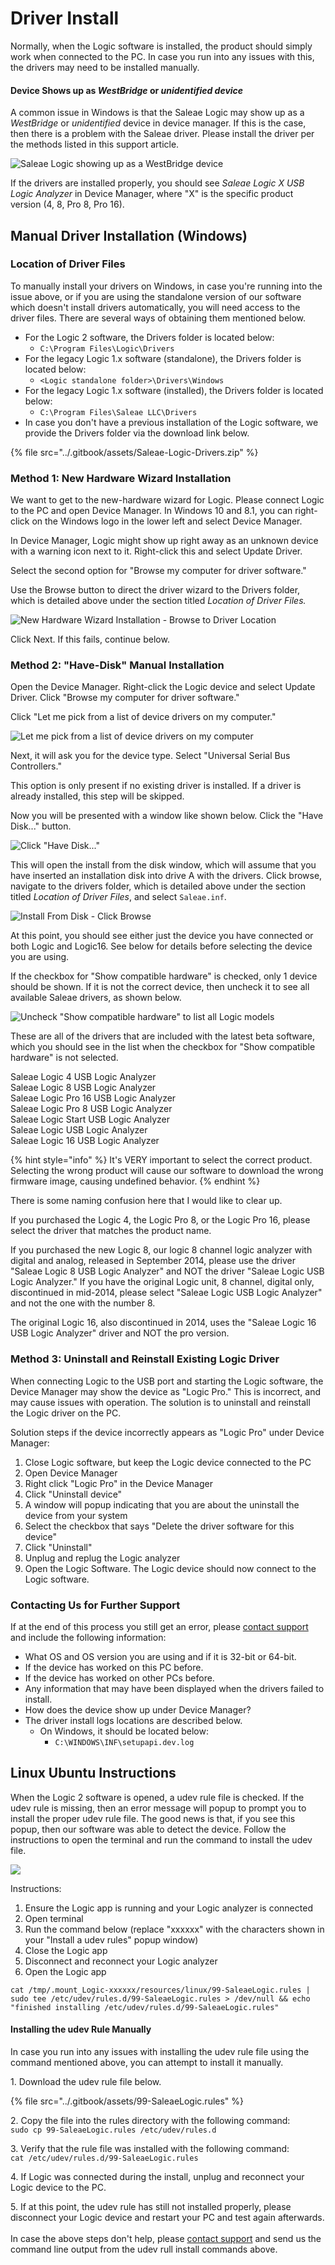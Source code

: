 # Driver Install

Normally, when the Logic software is installed, the product should simply work when connected to the PC. In case you run into any issues with this, the drivers may need to be installed manually.

#### Device Shows up as _WestBridge_ or _unidentified device_

A common issue in Windows is that the Saleae Logic may show up as a _WestBridge_ or _unidentified_ device in device manager. If this is the case, then there is a problem with the Saleae driver. Please install the driver per the methods listed in this support article.

![Saleae Logic showing up as a WestBridge device](<../.gitbook/assets/Screen Shot 2020-09-10 at 4.26.44 PM.png>)

If the drivers are installed properly, you should see _Saleae Logic X USB Logic Analyzer_ in Device Manager, where "X" is the specific product version (4, 8, Pro 8, Pro 16).

## Manual Driver Installation (Windows)

### Location of Driver Files

To manually install your drivers on Windows, in case you're running into the issue above, or if you are using the standalone version of our software which doesn't install drivers automatically, you will need access to the driver files. There are several ways of obtaining them mentioned below.

* For the Logic 2 software, the Drivers folder is located below:
  * `C:\Program Files\Logic\Drivers`
* For the legacy Logic 1.x software (standalone), the Drivers folder is located below:&#x20;
  * `<Logic standalone folder>\Drivers\Windows`
* For the legacy Logic 1.x software (installed), the Drivers folder is located below:&#x20;
  * `C:\Program Files\Saleae LLC\Drivers`
* In case you don't have a previous installation of the Logic software, we provide the Drivers folder via the download link below.

{% file src="../.gitbook/assets/Saleae-Logic-Drivers.zip" %}

### Method 1: New Hardware Wizard Installation

We want to get to the new-hardware wizard for Logic. Please connect Logic to the PC and open Device Manager. In Windows 10 and 8.1, you can right-click on the Windows logo in the lower left and select Device Manager.

In Device Manager, Logic might show up right away as an unknown device with a warning icon next to it. Right-click this and select Update Driver.

Select the second option for "Browse my computer for driver software."

Use the Browse button to direct the driver wizard to the Drivers folder, which is detailed above under the section titled _Location of Driver Files._

![New Hardware Wizard Installation - Browse to Driver Location](../.gitbook/assets/imageedit\_2\_2912895661.png)

Click Next. If this fails, continue below.

### Method 2: "Have-Disk" Manual Installation

Open the Device Manager. Right-click the Logic device and select Update Driver. Click "Browse my computer for driver software."

Click "Let me pick from a list of device drivers on my computer."

![Let me pick from a list of device drivers on my computer](../.gitbook/assets/imageedit\_4\_6385420720.png)

Next, it will ask you for the device type. Select "Universal Serial Bus Controllers."

This option is only present if no existing driver is installed. If a driver is already installed, this step will be skipped.

Now you will be presented with a window like shown below. Click the "Have Disk..." button.

![Click "Have Disk..."](../.gitbook/assets/imageedit\_6\_7102237241.png)

This will open the install from the disk window, which will assume that you have inserted an installation disk into drive A with the drivers. Click browse, navigate to the drivers folder, which is detailed above under the section titled _Location of Driver Files_, and select `Saleae.inf`.

![Install From Disk - Click Browse](<../.gitbook/assets/Screen Shot 2022-03-15 at 12.54.29 PM.png>)

At this point, you should see either just the device you have connected or both Logic and Logic16. See below for details before selecting the device you are using.

If the checkbox for "Show compatible hardware" is checked, only 1 device should be shown. If it is not the correct device, then uncheck it to see all available Saleae drivers, as shown below.

![Uncheck "Show compatible hardware" to list all Logic models](../.gitbook/assets/imageedit\_8\_8349875656.png)

These are all of the drivers that are included with the latest beta software, which you should see in the list when the checkbox for "Show compatible hardware" is not selected.

Saleae Logic 4 USB Logic Analyzer\
Saleae Logic 8 USB Logic Analyzer\
Saleae Logic Pro 16 USB Logic Analyzer\
Saleae Logic Pro 8 USB Logic Analyzer\
Saleae Logic Start USB Logic Analyzer\
Saleae Logic USB Logic Analyzer\
Saleae Logic 16 USB Logic Analyzer

{% hint style="info" %}
It's VERY important to select the correct product. Selecting the wrong product will cause our software to download the wrong firmware image, causing undefined behavior.
{% endhint %}

There is some naming confusion here that I would like to clear up.

If you purchased the Logic 4, the Logic Pro 8, or the Logic Pro 16, please select the driver that matches the product name.

If you purchased the new Logic 8, our logic 8 channel logic analyzer with digital and analog, released in September 2014, please use the driver "Saleae Logic 8 USB Logic Analyzer" and NOT the driver "Saleae Logic USB Logic Analyzer." If you have the original Logic unit, 8 channel, digital only, discontinued in mid-2014, please select "Saleae Logic USB Logic Analyzer" and not the one with the number 8.

The original Logic 16, also discontinued in 2014, uses the "Saleae Logic 16 USB Logic Analyzer" driver and NOT the pro version.

### Method 3: Uninstall and Reinstall Existing Logic Driver

When connecting Logic to the USB port and starting the Logic software, the Device Manager may show the device as "Logic Pro." This is incorrect, and may cause issues with operation. The solution is to uninstall and reinstall the Logic driver on the PC.

Solution steps if the device incorrectly appears as "Logic Pro" under Device Manager:&#x20;

1. Close Logic software, but keep the Logic device connected to the PC
2. Open Device Manager
3. Right click "Logic Pro" in the Device Manager
4. Click "Uninstall device"
5. A window will popup indicating that you are about the uninstall the device from your system
6. Select the checkbox that says "Delete the driver software for this device"
7. Click "Uninstall"
8. Unplug and replug the Logic analyzer
9. Open the Logic Software. The Logic device should now connect to the Logic software.

### Contacting Us for Further Support

If at the end of this process you still get an error, please [contact support](https://contact.saleae.com/hc/en-us/requests/new) and include the following information:

* What OS and OS version you are using and if it is 32-bit or 64-bit.
* If the device has worked on this PC before.
* If the device has worked on other PCs before.
* Any information that may have been displayed when the drivers failed to install.
* How does the device show up under Device Manager?
* The driver install logs locations are described below.
  * On Windows, it should be located below:&#x20;
    * `C:\WINDOWS\INF\setupapi.dev.log`

## Linux Ubuntu Instructions

When the Logic 2 software is opened, a udev rule file is checked. If the udev rule is missing, then an error message will popup to prompt you to install the proper udev rule file. The good news is that, if you see this popup, then our software was able to detect the device. Follow the instructions to open the terminal and run the command to install the udev file.

![](<../.gitbook/assets/Screen Shot 2020-10-22 at 2.48.48 PM.png>)

Instructions:&#x20;

1. Ensure the Logic app is running and your Logic analyzer is connected
2. Open terminal
3. Run the command below (replace "xxxxxx" with the characters shown in your "Install a udev rules" popup window)
4. Close the Logic app
5. Disconnect and reconnect your Logic analyzer
6. Open the Logic app

`cat /tmp/.mount_Logic-xxxxxx/resources/linux/99-SaleaeLogic.rules | sudo tee /etc/udev/rules.d/99-SaleaeLogic.rules > /dev/null && echo "finished installing /etc/udev/rules.d/99-SaleaeLogic.rules"`

#### Installing the udev Rule Manually

In case you run into any issues with installing the udev rule file using the command mentioned above, you can attempt to install it manually.

1\. Download the udev rule file below.

{% file src="../.gitbook/assets/99-SaleaeLogic.rules" %}

2\. Copy the file into the rules directory with the following command:\
`sudo cp 99-SaleaeLogic.rules /etc/udev/rules.d`

3\. Verify that the rule file was installed with the following command:\
`cat /etc/udev/rules.d/99-SaleaeLogic.rules`

4\. If Logic was connected during the install, unplug and reconnect your Logic device to the PC.

5\. If at this point, the udev rule has still not installed properly, please disconnect your Logic device and restart your PC and test again afterwards.\
&#x20;\
In case the above steps don't help, please [contact support](https://contact.saleae.com/hc/en-us/requests/new) and send us the command line output from the udev rull install commands above.
